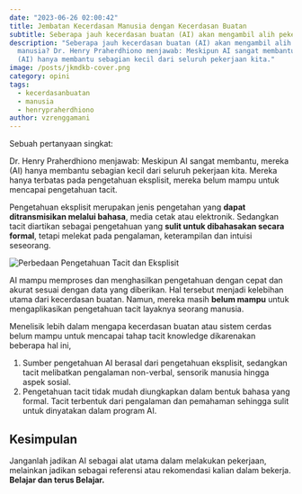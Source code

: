 ```yaml
---
date: "2023-06-26 02:00:42"
title: Jembatan Kecerdasan Manusia dengan Kecerdasan Buatan
subtitle: Seberapa jauh kecerdasan buatan (AI) akan mengambil alih pekerjaan manusia?
description: "Seberapa jauh kecerdasan buatan (AI) akan mengambil alih pekerjaan
  manusia? Dr. Henry Praherdhiono menjawab: Meskipun AI sangat membantu, mereka
  (AI) hanya membantu sebagian kecil dari seluruh pekerjaan kita."
image: /posts/jkmdkb-cover.png
category: opini
tags:
  - kecerdasanbuatan
  - manusia
  - henrypraherdhiono
author: vzrenggamani
---
```

Sebuah pertanyaan singkat: 

Dr. Henry Praherdhiono menjawab:
Meskipun AI sangat membantu, mereka (AI) hanya membantu sebagian kecil dari seluruh pekerjaan kita. Mereka hanya terbatas pada pengetahuan eksplisit, mereka belum mampu untuk mencapai pengetahuan tacit.

Pengetahuan eksplisit merupakan jenis pengetahan yang **dapat ditransmisikan melalui bahasa**, media cetak atau elektronik. Sedangkan tacit diartikan sebagai pengetahuan yang **sulit untuk dibahasakan secara formal**, tetapi melekat pada pengalaman, keterampilan dan intuisi seseorang.

![Perbedaan Pengetahuan Tacit dan Eksplisit](/posts/ai-05.png "Perbedaan Pengetahuan Tacit dan Eksplisit")

AI mampu memproses dan menghasilkan pengetahuan dengan cepat dan akurat sesuai dengan data yang diberikan. Hal tersebut menjadi kelebihan utama dari kecerdasan buatan. Namun, mereka masih **belum mampu** untuk mengaplikasikan pengetahuan tacit layaknya seorang manusia.

Menelisik lebih dalam mengapa kecerdasan buatan atau sistem cerdas belum mampu untuk mencapai tahap tacit knowledge dikarenakan beberapa hal ini,

1. Sumber pengetahuan AI berasal dari pengetahuan eksplisit, sedangkan tacit melibatkan pengalaman non-verbal, sensorik manusia hingga aspek sosial.
2. Pengetahuan tacit tidak mudah diungkapkan dalam bentuk bahasa yang formal. Tacit terbentuk dari pengalaman dan pemahaman sehingga sulit untuk dinyatakan dalam program AI.

## K﻿esimpulan

Janganlah jadikan AI sebagai alat utama dalam melakukan pekerjaan, melainkan jadikan sebagai referensi atau rekomendasi kalian dalam bekerja. **Belajar dan terus Belajar.**
